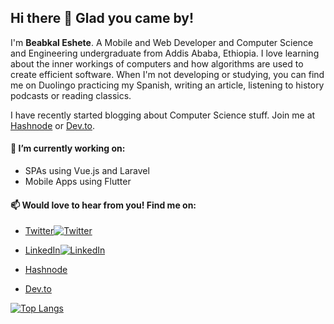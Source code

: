 ## Hi there 👋 Glad you came by!

I'm **Beabkal Eshete**. A Mobile and Web Developer and Computer Science and Engineering undergraduate from Addis Ababa, Ethiopia. I love learning about the inner workings of computers and how algorithms are used to create efficient software. When I'm not developing or studying, you can find me on Duolingo practicing my Spanish, writing an article, listening to history podcasts or reading classics.

I have recently started blogging about Computer Science stuff. Join me at [Hashnode](https://beabkal.hashnode.dev/) or [Dev.to](https://dev.to/beabkal).

#### 🔭 I’m currently working on:

- SPAs using Vue.js and Laravel
- Mobile Apps using Flutter


 #### 📫 Would love to hear from you! Find me on:
 - [Twitter](https://twitter.com/bab_kal)[![Twitter][1.1]][1]
 
 - [LinkedIn](https://www.linkedin.com/in/beabkal-eshete-420947195/)[![LinkedIn][1.2]][2]
 
 - [Hashnode](https://hashnode.com/@Beabkal)
 
 - [Dev.to](https://dev.to/beabkal)

[![Top Langs](https://github-readme-stats.vercel.app/api/top-langs/?username=babkal&layout=compact)](https://github.com/babkal/github-readme-stats)





[1.1]: http://i.imgur.com/wWzX9uB.png (twitter icon without padding)
[1.2]: https://raw.githubusercontent.com/MartinHeinz/MartinHeinz/master/linkedin-3-16.png (LinkedIn icon without padding)

<!-- Links to your social media accounts -->

[1]: https://twitter.com/bab_kal
[2]: https://www.linkedin.com/in/beabkal-eshete-420947195/



